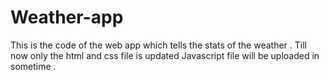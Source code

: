# Weather-app
This is the code of the web app which tells the stats of the weather .
Till now only the html and css file is updated 
Javascript file will be uploaded in sometime .

